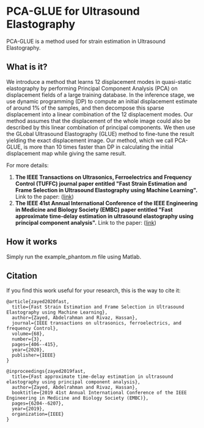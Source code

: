 # PCA-GLUE for Ultrasound Elastography
PCA-GLUE is a method used for strain estimation in Ultrasound Elastography.

## What is it?
We introduce a method that learns 12 displacement modes in quasi-static elastography by performing Principal Component Analysis (PCA) on displacement fields of a large training database. In the inference stage, we use dynamic programming (DP) to compute an initial displacement estimate of around 1% of the samples, and then decompose this sparse displacement into a linear combination of the 12 displacement modes. Our method assumes that the displacement of the whole image could also be described by this linear combination of principal components. We then use the GLobal Ultrasound Elastography (GLUE) method to fine-tune the result yielding the exact displacement image. Our method, which we call PCA-GLUE, is more than 10 times faster than DP in calculating the initial displacement map while giving the same result. 

For more details:
1. **The IEEE Transactions on Ultrasonics, Ferroelectrics and Frequency Control (TUFFC) journal paper entitled "Fast Strain Estimation and Frame Selection in Ultrasound Elastography using Machine Learning".**
Link to the paper: ([link](https://ieeexplore.ieee.org/document/9091615))
2. **The IEEE 41st Annual International Conference of the IEEE Engineering in Medicine and Biology Society (EMBC) paper entitled "Fast approximate time-delay estimation in ultrasound elastography using principal component analysis".**
Link to the paper: ([link](https://arxiv.org/pdf/1911.05242.pdf))
 

## How it works
Simply run the example_phantom.m file using Matlab. 


## Citation

If you find this work useful for your research, this is the way to cite it:

```
@article{zayed2020fast,
  title={Fast Strain Estimation and Frame Selection in Ultrasound Elastography using Machine Learning},
  author={Zayed, Abdelrahman and Rivaz, Hassan},
  journal={IEEE transactions on ultrasonics, ferroelectrics, and frequency Control},
  volume={68},
  number={3},
  pages={406--415},
  year={2020},
  publisher={IEEE}
}

@inproceedings{zayed2019fast,
  title={Fast approximate time-delay estimation in ultrasound elastography using principal component analysis},
  author={Zayed, Abdelrahman and Rivaz, Hassan},
  booktitle={2019 41st Annual International Conference of the IEEE Engineering in Medicine and Biology Society (EMBC)},
  pages={6204--6207},
  year={2019},
  organization={IEEE}
}
